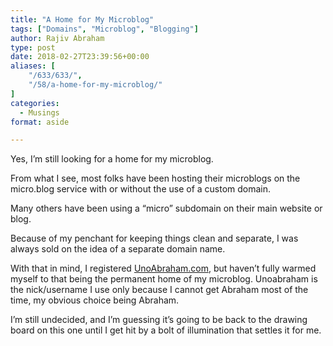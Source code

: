 ```yaml
---
title: "A Home for My Microblog"
tags: ["Domains", "Microblog", "Blogging"]
author: Rajiv Abraham
type: post
date: 2018-02-27T23:39:56+00:00
aliases: [
    "/633/633/",
    "/58/a-home-for-my-microblog/"
]
categories:
  - Musings
format: aside

---
```

<p style="text-align: left;">
  Yes, I&#8217;m still looking for a home for my microblog.
</p>

<p style="text-align: left;">
  From what I see, most folks have been hosting their microblogs on the micro.blog service with or without the use of a custom domain.
</p>

<p style="text-align: left;">
  Many others have been using a &#8220;micro&#8221; subdomain on their main website or blog.
</p>

<p style="text-align: left;">
  Because of my penchant for keeping things clean and separate, I was always sold on the idea of a separate domain name.
</p>

<p style="text-align: left;">
  With that in mind, I registered <a href="https://abraham.uno/" target="_blank" rel="noopener">UnoAbraham.com</a>, but haven&#8217;t fully warmed myself to that being the permanent home of my microblog. Unoabraham is the nick/username I use only because I cannot get Abraham most of the time, my obvious choice being Abraham.
</p>

<p style="text-align: left;">
  I&#8217;m still undecided, and I&#8217;m guessing it&#8217;s going to be back to the drawing board on this one until I get hit by a bolt of illumination that settles it for me.
</p>